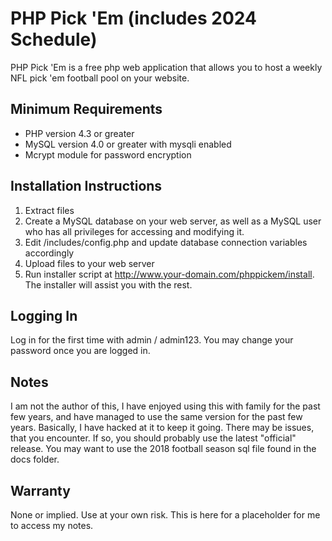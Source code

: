 # PHP Pick 'Em (includes 2024 Schedule)

PHP Pick 'Em is a free php web application that allows you to host a weekly NFL pick 'em football pool on your website.

## Minimum Requirements

* PHP version 4.3 or greater
* MySQL version 4.0 or greater with mysqli enabled
* Mcrypt module for password encryption


## Installation Instructions

1. Extract files
2. Create a MySQL database on your web server, as well as a MySQL user who has all privileges for accessing and modifying it.
3. Edit /includes/config.php and update database connection variables accordingly
4. Upload files to your web server
5. Run installer script at http://www.your-domain.com/phppickem/install.  The installer will assist you with the rest.

## Logging In

Log in for the first time with admin / admin123.  You may change your password once you are logged in.

## Notes
I am not the author of this, I have enjoyed using this with family for the past few years, and have managed to use the same version for the past few years.  Basically, I have hacked at it to keep it going.  There may be issues, that you encounter.  If so, you should probably use the latest "official" release.  You may want to use the 2018 football season sql file found in the docs folder.

## Warranty
None or implied.  Use at your own risk.  This is here for a placeholder for me to access my notes.

